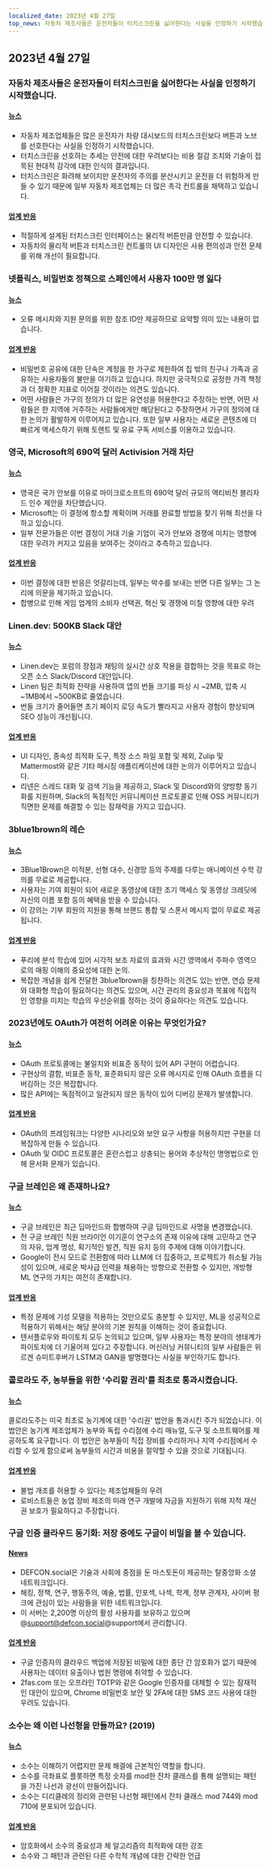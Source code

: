 ```yaml
---
localized_date: 2023년 4월 27일
top_news: 자동차 제조사들은 운전자들이 터치스크린을 싫어한다는 사실을 인정하기 시작했습니다.
---
```


## 2023년 4월 27일

### 자동차 제조사들은 운전자들이 터치스크린을 싫어한다는 사실을 인정하기 시작했습니다.

#### [뉴스](https://slate.com/business/2023/04/cars-buttons-touchscreens-vw-porsche-nissan-hyundai.html)

- 자동차 제조업체들은 많은 운전자가 차량 대시보드의 터치스크린보다 버튼과 노브를 선호한다는 사실을 인정하기 시작했습니다.
- 터치스크린을 선호하는 추세는 안전에 대한 우려보다는 비용 절감 조치와 기술이 접목된 현대적 감각에 대한 인식의 결과입니다.
- 터치스크린은 화려해 보이지만 운전자의 주의를 분산시키고 운전을 더 위험하게 만들 수 있기 때문에 일부 자동차 제조업체는 더 많은 촉각 컨트롤을 채택하고 있습니다.

#### [업계 반응](http://news.ycombinator.com/item?id=35720865)

- 적절하게 설계된 터치스크린 인터페이스는 물리적 버튼만큼 안전할 수 있습니다.
- 자동차의 물리적 버튼과 터치스크린 컨트롤의 UI 디자인은 사용 편의성과 안전 문제를 위해 개선이 필요합니다.

### 넷플릭스, 비밀번호 정책으로 스페인에서 사용자 100만 명 잃다

#### [뉴스](https://www.bloomberg.com/news/articles/2023-04-25/netflix-loses-1-million-users-in-spain-over-password-policing)

- 오류 메시지와 지원 문의를 위한 참조 ID만 제공하므로 요약할 의미 있는 내용이 없습니다.

#### [업계 반응](http://news.ycombinator.com/item?id=35710269)

- 비밀번호 공유에 대한 단속은 계정을 한 가구로 제한하여 집 밖의 친구나 가족과 공유하는 사용자들의 불만을 야기하고 있습니다. 하지만 궁극적으로 공정한 가격 책정과 더 정확한 지표로 이어질 것이라는 의견도 있습니다.
- 어떤 사람들은 가구의 정의가 더 많은 유연성을 허용한다고 주장하는 반면, 어떤 사람들은 한 지역에 거주하는 사람들에게만 해당된다고 주장하면서 가구의 정의에 대한 논의가 활발하게 이루어지고 있습니다. 또한 일부 사용자는 새로운 콘텐츠에 더 빠르게 액세스하기 위해 토렌트 및 유료 구독 서비스를 이용하고 있습니다.

### 영국, Microsoft의 690억 달러 Activision 거래 차단

#### [뉴스](https://www.bloomberg.com/news/articles/2023-04-26/microsoft-s-69-billion-activision-deal-blocked-by-uk-watchdog)

- 영국은 국가 안보를 이유로 마이크로소프트의 690억 달러 규모의 액티비전 블리자드 인수 제안을 차단했습니다.
- Microsoft는 이 결정에 항소할 계획이며 거래를 완료할 방법을 찾기 위해 최선을 다하고 있습니다.
- 일부 전문가들은 이번 결정이 거대 기술 기업이 국가 안보와 경쟁에 미치는 영향에 대한 우려가 커지고 있음을 보여주는 것이라고 추측하고 있습니다.

#### [업계 반응](http://news.ycombinator.com/item?id=35711968)

- 이번 결정에 대한 반응은 엇갈리는데, 일부는 박수를 보내는 반면 다른 일부는 그 논리에 의문을 제기하고 있습니다.
- 합병으로 인해 게임 업계의 소비자 선택권, 혁신 및 경쟁에 미칠 영향에 대한 우려

### Linen.dev: 500KB Slack 대안

#### [뉴스](https://www.linen.dev/s/linen/t/10511167/linen-dev-the-500kb-slack-alternative)

- Linen.dev는 포럼의 장점과 채팅의 실시간 상호 작용을 결합하는 것을 목표로 하는 오픈 소스 Slack/Discord 대안입니다.
- Linen 팀은 최적화 전략을 사용하여 앱의 번들 크기를 파싱 시 ~2MB, 압축 시 ~1MB에서 ~500KB로 줄였습니다.
- 번들 크기가 줄어들면 초기 페이지 로딩 속도가 빨라지고 사용자 경험이 향상되며 SEO 성능이 개선됩니다.

#### [업계 반응](http://news.ycombinator.com/item?id=35718417)

- UI 디자인, 종속성 최적화 도구, 특정 소스 파일 포함 및 제외, Zulip 및 Mattermost와 같은 기타 메시징 애플리케이션에 대한 논의가 이루어지고 있습니다.
- 리넨은 스레드 대화 및 검색 기능을 제공하고, Slack 및 Discord와의 양방향 동기화를 지원하며, Slack의 독점적인 커뮤니케이션 프로토콜로 인해 OSS 커뮤니티가 직면한 문제를 해결할 수 있는 잠재력을 가지고 있습니다.

### 3blue1brown의 레슨

#### [뉴스](https://www.3blue1brown.com/)

- 3Blue1Brown은 미적분, 선형 대수, 신경망 등의 주제를 다루는 애니메이션 수학 강의를 무료로 제공합니다.
- 사용자는 기여 회원이 되어 새로운 동영상에 대한 조기 액세스 및 동영상 크레딧에 자신의 이름 포함 등의 혜택을 받을 수 있습니다.
- 이 강의는 기부 회원의 지원을 통해 브랜드 통합 및 스폰서 메시지 없이 무료로 제공됩니다.

#### [업계 반응](http://news.ycombinator.com/item?id=35714228)

- 푸리에 분석 학습에 있어 시각적 보조 자료의 효과와 시간 영역에서 주파수 영역으로의 매핑 이해의 중요성에 대한 논의.
- 복잡한 개념을 쉽게 전달한 3blue1brown을 칭찬하는 의견도 있는 반면, 연습 문제와 대화형 학습이 필요하다는 의견도 있으며, 시간 관리의 중요성과 목표에 직접적인 영향을 미치는 학습의 우선순위를 정하는 것이 중요하다는 의견도 있습니다.

### 2023년에도 OAuth가 여전히 어려운 이유는 무엇인가요?

#### [뉴스](https://www.nango.dev/blog/why-is-oauth-still-hard)

- OAuth 프로토콜에는 불일치와 비표준 동작이 있어 API 구현이 어렵습니다.
- 구현상의 결함, 비표준 동작, 표준화되지 않은 오류 메시지로 인해 OAuth 흐름을 디버깅하는 것은 복잡합니다.
- 많은 API에는 독점적이고 일관되지 않은 동작이 있어 디버깅 문제가 발생합니다.

#### [업계 반응](http://news.ycombinator.com/item?id=35713518)

- OAuth의 프레임워크는 다양한 시나리오와 보안 요구 사항을 허용하지만 구현을 더 복잡하게 만들 수 있습니다.
- OAuth 및 OIDC 프로토콜은 혼란스럽고 상충되는 용어와 추상적인 명명법으로 인해 문서화 문제가 있습니다.

### 구글 브레인은 왜 존재하나요?

#### [뉴스](https://www.moderndescartes.com/essays/why_brain/)

- 구글 브레인은 최근 딥마인드와 합병하여 구글 딥마인드로 사명을 변경했습니다.
- 전 구글 브레인 직원 브라이언 이기훈이 연구소의 존재 이유에 대해 고민하고 연구의 자유, 업계 명성, 획기적인 발견, 직원 유지 등의 주제에 대해 이야기합니다.
- Google이 전시 모드로 전환함에 따라 LLM에 더 집중하고, 프로젝트가 취소될 가능성이 있으며, 새로운 박사급 인력을 채용하는 방향으로 전환할 수 있지만, 개방형 ML 연구의 가치는 여전히 존재합니다.

#### [업계 반응](http://news.ycombinator.com/item?id=35716216)

- 특정 문제에 기성 모델을 적용하는 것만으로도 충분할 수 있지만, ML을 성공적으로 적용하기 위해서는 해당 분야의 기본 원칙을 이해하는 것이 중요합니다.
- 텐서플로우와 파이토치 모두 논의되고 있으며, 일부 사용자는 특정 분야의 생태계가 파이토치에 더 기울어져 있다고 주장합니다. 머신러닝 커뮤니티의 일부 사람들은 위르겐 슈미트후버가 LSTM과 GAN을 발명했다는 사실을 부인하기도 합니다.

### 콜로라도 주, 농부들을 위한 '수리할 권리'를 최초로 통과시켰습니다.

#### [뉴스](https://www.wivb.com/news/colorado-becomes-1st-to-pass-right-to-repair-for-farmers/)

콜로라도주는 미국 최초로 농기계에 대한 '수리권' 법안을 통과시킨 주가 되었습니다.
이 법안은 농기계 제조업체가 농부와 독립 수리점에 수리 매뉴얼, 도구 및 소프트웨어를 제공하도록 요구합니다.
이 법안은 농부들이 직접 장비를 수리하거나 지역 수리점에서 수리할 수 있게 함으로써 농부들의 시간과 비용을 절약할 수 있을 것으로 기대됩니다.

#### [업계 반응](http://news.ycombinator.com/item?id=35714294)

- 불법 개조를 허용할 수 있다는 제조업체들의 우려
- 로비스트들은 농업 장비 제조의 미래 연구 개발에 자금을 지원하기 위해 지적 재산권 보호가 필요하다고 주장합니다.

### 구글 인증 클라우드 동기화: 저장 중에도 구글이 비밀을 볼 수 있습니다.

#### [News](https://defcon.social/@mysk/110262313275622023)

- DEFCON.social은 기술과 사회에 중점을 둔 마스토돈이 제공하는 탈중앙화 소셜 네트워크입니다.
- 해킹, 정책, 연구, 행동주의, 예술, 법률, 인포섹, 나섹, 학계, 정부 관계자, 사이버 펑크에 관심이 있는 사람들을 위한 네트워크입니다.
- 이 서버는 2,200명 이상의 활성 사용자를 보유하고 있으며 @support@defcon.social@support에서 관리합니다.

#### [업계 반응](http://news.ycombinator.com/item?id=35708869)

- 구글 인증자의 클라우드 백업에 저장된 비밀에 대한 종단 간 암호화가 없기 때문에 사용자는 데이터 유출이나 법원 명령에 취약할 수 있습니다.
- 2fas.com 또는 오프라인 TOTP와 같은 Google 인증자를 대체할 수 있는 잠재적인 대안이 있으며, Chrome 비밀번호 보안 및 2FA에 대한 SMS 코드 사용에 대한 우려도 있습니다.

### 소수는 왜 이런 나선형을 만들까요? (2019)

#### [뉴스](https://www.3blue1brown.com/lessons/prime-spirals)

- 소수는 이해하기 어렵지만 문제 해결에 근본적인 역할을 합니다.
- 소수를 극좌표로 플롯하면 특정 숫자를 mod한 잔차 클래스를 통해 설명되는 패턴을 가진 나선과 광선이 만들어집니다.
- 소수는 디리클레의 정리와 관련된 나선형 패턴에서 잔차 클래스 mod 744와 mod 710에 분포되어 있습니다.

#### [업계 반응](http://news.ycombinator.com/item?id=35708359)

- 암호화에서 소수의 중요성과 체 알고리즘의 최적화에 대한 강조
- 소수와 그 패턴과 관련된 다른 수학적 개념에 대한 간략한 언급
